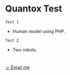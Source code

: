 # Quantox Test
```
Test 1
```
- Human model using PHP.
```
Test 2
```
- Two robots. 

#
[&#9786; Email me](mailto:bukela@gmail.com)
